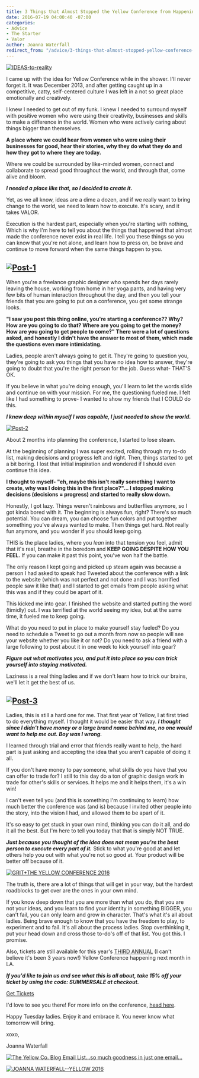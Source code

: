```yaml
---
title: 3 Things that Almost Stopped the Yellow Conference from Happening
date: 2016-07-19 04:00:40 -07:00
categories:
- Advice
- The Starter
- Valor
author: Joanna Waterfall
redirect_from: "/advice/3-things-that-almost-stopped-yellow-conference-from-happening/"
---
```


[![IDEAS-to-reality](https://yellow-blog-images.imgix.net/2016/07/IDEAS-to-reality.jpg)](https://yellow-blog-images.imgix.net/2016/07/IDEAS-to-reality.jpg)

I came up with the idea for Yellow Conference while in the shower. I'll never forget it. It was December 2013, and after getting caught up in a competitive, catty, self-centered culture I was left in a not so great place emotionally and creatively.

I knew I needed to get out of my funk. I knew I needed to surround myself with positive women who were using their creativity, businesses and skills to make a difference in the world. Women who were actively caring about things bigger than themselves.

**A place where we could hear from women who were using their businesses for good, hear their stories, why they do what they do and how they got to where they are today.**

Where we could be surrounded by like-minded women, connect and collaborate to spread good throughout the world, and through that, come alive and bloom.

_**I needed a place like that, so I decided to create it.**_

Yet, as we all know, ideas are a dime a dozen, and if we really want to bring change to the world, we need to learn how to execute. It's scary, and it takes VALOR.

Execution is the hardest part, especially when you're starting with nothing, Which is why I'm here to tell you about the things that happened that almost made the conference never exist in real life. I tell you these things so you can know that you're not alone, and learn how to press on, be brave and continue to move forward when the same things happen to you.

## [![Post-1](https://yellow-blog-images.imgix.net/2016/07/Post-1.jpg)](https://yellow-blog-images.imgix.net/2016/07/Post-1.jpg)

When you're a freelance graphic designer who spends her days rarely leaving the house, working from home in her yoga pants, and having very few bits of human interaction throughout the day, and then you tell your friends that you are going to put on a conference, you get some strange looks.

**"I saw you post this thing online, you're starting a conference?? Why? How are you going to do that? Where are you going to get the money? How are you going to get people to come?" There were a lot of questions asked, and honestly I didn't have the answer to most of them, which made the questions even more intimidating.**

Ladies, people aren't always going to get it. They're going to question you, they're going to ask you things that you have no idea how to answer, they're going to doubt that you're the right person for the job. Guess what- THAT'S OK.

If you believe in what you're doing enough, you'll learn to let the words slide and continue on with your mission. For me, the questioning fueled me. I felt like I had something to prove- I wanted to show my friends that I COULD do this.

_**I knew deep within myself I was capable, I just needed to show the world.**_

[![Post-2](https://yellow-blog-images.imgix.net/2016/07/Post-2.jpg)](https://yellow-blog-images.imgix.net/2016/07/Post-2.jpg)

About 2 months into planning the conference, I started to lose steam.

At the beginning of planning I was super excited, rolling through my to-do list, making decisions and progress left and right. Then, things started to get a bit boring. I lost that initial inspiration and wondered if I should even continue this idea.

**I thought to myself- "eh, maybe this isn't really something I want to create, why was I doing this in the first place?"... I stopped making decisions (decisions = progress) and started to really slow down.**

Honestly, I got lazy. Things weren't rainbows and butterflies anymore, so I got kinda bored with it. The beginning is always fun, right? There's so much potential. You can dream, you can choose fun colors and put together something you've always wanted to make. Then things get hard. Not really fun anymore, and you wonder if you should keep going.

THIS is the place ladies, where you _lean_ into that tension you feel, admit that it's real, breathe in the boredom and **KEEP GOING DESPITE HOW YOU FEEL.** If you can make it past this point, you've won half the battle.

The only reason I kept going and picked up steam again was because a person I had asked to speak had Tweeted about the conference with a link to the website (which was not perfect and not done and I was horrified people saw it like that) and I started to get emails from people asking what this was and if they could be apart of it.

This kicked me into gear. I finished the website and started putting the word (timidly) out. I was terrified at the world seeing my idea, but at the same time, it fueled me to keep going.

What do you need to put in place to make yourself stay fueled? Do you need to schedule a Tweet to go out a month from now so people will see your website whether you like it or not? Do you need to ask a friend with a large following to post about it in one week to kick yourself into gear?

_**Figure out what motivates you, and put it into place so you can trick yourself into staying motivated.**_

Laziness is a real thing ladies and if we don't learn how to trick our brains, we'll let it get the best of us.

## [![Post-3](https://yellow-blog-images.imgix.net/2016/07/Post-3.jpg)](https://yellow-blog-images.imgix.net/2016/07/Post-3.jpg)

Ladies, this is still a hard one for me. That first year of Yellow, I at first tried to do everything myself. I thought it would be easier that way. _**I thought since I didn't have money or a large brand name behind me, no one would want to help me out. Boy was I wrong.**_

I learned through trial and error that friends really want to help, the hard part is just asking and accepting the idea that you aren't capable of doing it all.

If you don't have money to pay someone, what skills do you have that you can offer to trade for? I still to this day do a ton of graphic design work in trade for other's skills or services. It helps me and it helps them, it's a win win!

I can't even tell you (and this is something I'm continuing to learn) how much better the conference was (and is) because I invited other people into the story, into the vision I had, and allowed them to be apart of it.

It's so easy to get stuck in your own mind, thinking you can do it all, and do it all the best. But I'm here to tell you today that that is simply NOT TRUE.

_**Just because you thought of the idea does not mean you're the best person to execute every part of it.**_ Stick to what you're good at and let others help you out with what you're not so good at. Your product will be better off because of it.

[![GRIT+THE YELLOW CONFERENCE 2016](https://yellow-blog-images.imgix.net/2016/06/Yellow_2015_Day_1-269.jpg)](https://yellow-blog-images.imgix.net/2016/06/Yellow_2015_Day_1-269.jpg)

The truth is, there are a lot of things that will get in your way, but the hardest roadblocks to get over are the ones in your own mind.

If you know deep down that you are more than what you do, that you are not your ideas, and you learn to find your identity in something BIGGER, you can't fail, you can only learn and grow in character. That's what it's all about ladies. Being brave enough to know that you have the freedom to play, to experiment and to fail. It's all about the process ladies. Stop overthinking it, put your head down and cross those to-do's off of that list. You got this. I promise.

Also, tickets are still available for this year's [THIRD ANNUAL](http://yellowconference.com/conference/) (I can't believe it's been 3 years now!) Yellow Conference happening next month in LA.

_**If you'd like to join us and see what this is all about, take 15% off your ticket by using the code: SUMMERSALE at checkout.**_

[Get Tickets](https://www.universe.com/events/yellow-conference-2016-tickets-F2Q869)

I'd love to see you there! For more info on the conference, [head here](http://yellowconference.com/conference/).

Happy Tuesday ladies. Enjoy it and embrace it. You never know what tomorrow will bring.

xoxo,

Joanna Waterfall

[![The Yellow Co. Blog Email List...so much goodness in just one email...](https://yellow-blog-images.imgix.net/2016/07/EMAIL-LIST.png)](http://yellowconference.us3.list-manage2.com/subscribe?u=3f8e45f74e0653e404965e2ef&id=7cb1ced4ff)

[![JOANNA WATERFALL--YELLOW 2016](https://yellow-blog-images.imgix.net/2016/06/Screen-Shot-2016-06-07-at-1.43.27-AM.png)](https://www.instagram.com/joannawaterfall/)
